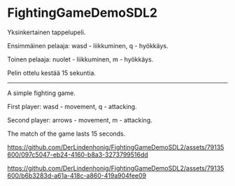 # FightingGameDemoSDL2

Yksinkertainen tappelupeli.

Ensimmäinen pelaaja: wasd - liikkuminen, q - hyökkäys.

Toinen pelaaja: nuolet - liikkuminen, m - hyökkäys.

Pelin ottelu kestää 15 sekuntia.

-----------------------------------------------------

A simple fighting game.

First player: wasd - movement, q - attacking. 

Second player: arrows - movement, m - attacking.

The match of the game lasts 15 seconds.



https://github.com/DerLindenhonig/FightingGameDemoSDL2/assets/79135600/097c5047-eb24-4160-b8a3-3273799516dd



https://github.com/DerLindenhonig/FightingGameDemoSDL2/assets/79135600/b6b3283d-a61a-418c-a860-419a904fee09

